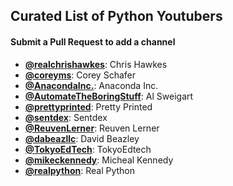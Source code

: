 ## Curated List of Python Youtubers

#### Submit a Pull Request to add a channel

- **[@realchrishawkes](https://www.youtube.com/@realchrishawkes)**: Chris Hawkes
- **[@coreyms](https://www.youtube.com/@coreyms)**: Corey Schafer
- **[@AnacondaInc.](https://www.youtube.com/@AnacondaInc.)**: Anaconda Inc.
- **[@AutomateTheBoringStuff](https://www.youtube.com/@AutomateTheBoringStuff)**: Al Sweigart
- **[@prettyprinted](https://www.youtube.com/@prettyprinted)**: Pretty Printed
- **[@sentdex](https://www.youtube.com/@sentdex)**: Sentdex
- **[@ReuvenLerner](https://www.youtube.com/reuvenlerner)**: Reuven Lerner
- **[@dabeazllc](https://www.youtube.com/@dabeazllc)**: David Beazley
- **[@TokyoEdTech](https://www.youtube.com/channel/UC2vm-0XX5RkWCXWwtBZGOXg)**: TokyoEdtech
- **[@mikeckennedy](https://www.youtube.com/user/mkennedy66996694)**: Micheal Kennedy
- **[@realpython](https://www.youtube.com/realpython)**: Real Python
